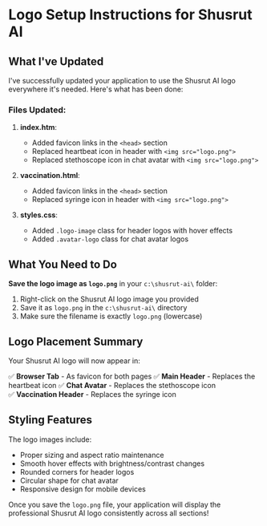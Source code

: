 # Logo Setup Instructions for Shusrut AI

## What I've Updated

I've successfully updated your application to use the Shusrut AI logo everywhere it's needed. Here's what has been done:

### Files Updated:

1. **index.htm**:
   - Added favicon links in the `<head>` section
   - Replaced heartbeat icon in header with `<img src="logo.png">`
   - Replaced stethoscope icon in chat avatar with `<img src="logo.png">`

2. **vaccination.html**:
   - Added favicon links in the `<head>` section  
   - Replaced syringe icon in header with `<img src="logo.png">`

3. **styles.css**:
   - Added `.logo-image` class for header logos with hover effects
   - Added `.avatar-logo` class for chat avatar logos

## What You Need to Do

**Save the logo image as `logo.png`** in your `c:\shusrut-ai\` folder:

1. Right-click on the Shusrut AI logo image you provided
2. Save it as `logo.png` in the `c:\shusrut-ai\` directory
3. Make sure the filename is exactly `logo.png` (lowercase)

## Logo Placement Summary

Your Shusrut AI logo will now appear in:

✅ **Browser Tab** - As favicon for both pages
✅ **Main Header** - Replaces the heartbeat icon
✅ **Chat Avatar** - Replaces the stethoscope icon  
✅ **Vaccination Header** - Replaces the syringe icon

## Styling Features

The logo images include:
- Proper sizing and aspect ratio maintenance
- Smooth hover effects with brightness/contrast changes
- Rounded corners for header logos
- Circular shape for chat avatar
- Responsive design for mobile devices

Once you save the `logo.png` file, your application will display the professional Shusrut AI logo consistently across all sections!